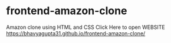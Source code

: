 # frontend-amazon-clone
Amazon clone using HTML and CSS
Click Here to open WEBSITE https://bhavyagupta31.github.io/frontend-amazon-clone/ 
